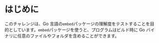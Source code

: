 # はじめに

このチャレンジは、Go 言語の`embed`パッケージの理解度をテストすることを目的としています。`embed`パッケージを使うと、プログラムはビルド時に Go バイナリに任意のファイルやフォルダを含めることができます。
